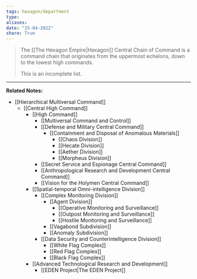 ```yaml
---
tags: hexagon/department
type: 
aliases: 
date: "25-04-2022"
share: True
---
```

> The [[The Hexagon Empire|Hexagon]] Central Chain of Command is a command chain that originates from the uppermost echelons, down to the lowest high commands.
> 
> This is an incomplete list.

---

**Related Notes:** 

- [[Hierarchical Multiversal Command]]
	- [[Central High Command]]
		- [[High Command]]
			- [[Multiversal Command and Control]]
			- [[Defense and Military Central Command]]
				- [[Containment and Disposal of Anomalous Materials]]
					- [[Chaos Division]]
					- [[Hecate Division]]
					- [[Aether Division]]
					- [[Morpheus Division]]
			- [[Secret Service and Espionage Central Command]]
			- [[Anthropological Research and Development Central Command]]
			- [[Vision for the Holymen Central Command]]
		- [[Spatial-temporal Omni-intelligence Division]]
			- [[Complex Monitoring Division]]
				- [[Agent Division]]
					- [[Operative Monitoring and Surveillance]]
					- [[Outpost Monitoring and Surveillance]]
					- [[Hostile Monitoring and Surveillance]]
				- [[Vagabond Subdivision]]
				- [[Anomaly Subdivision]]
			- [[Data Security and Counterintelligence Division]]
				- [[White Flag Complex]]
				- [[Red Flag Complex]]
				- [[Black Flag Complex]]
		- [[Advanced Technological Research and Development]]
			- [[EDEN Project|The EDEN Project]]